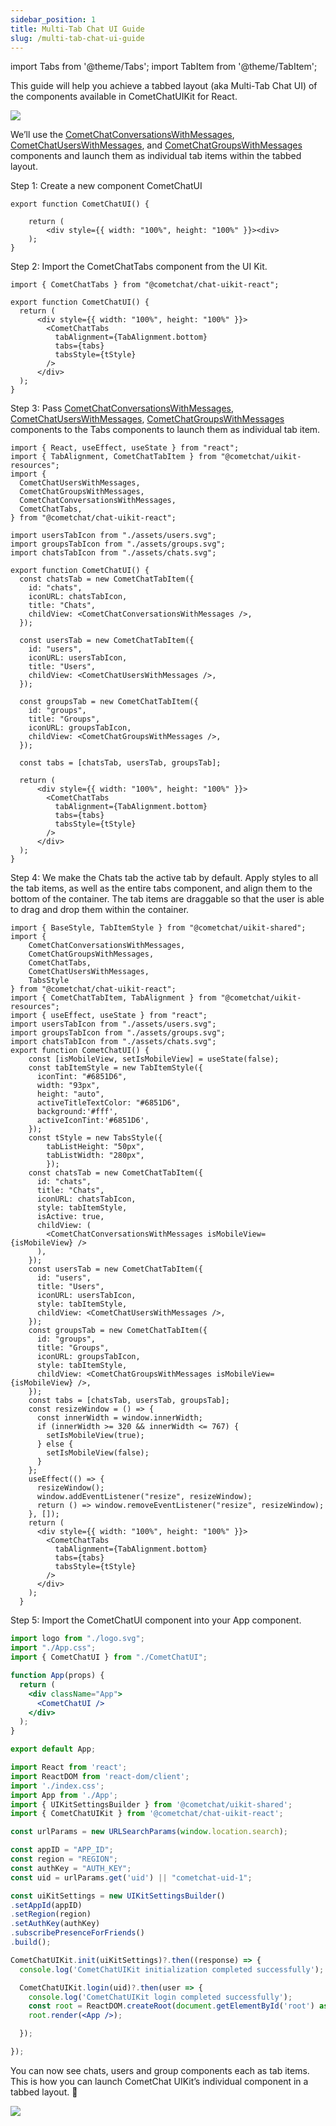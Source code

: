 ```yaml
---
sidebar_position: 1
title: Multi-Tab Chat UI Guide
slug: /multi-tab-chat-ui-guide
---
```


import Tabs from '@theme/Tabs';
import TabItem from '@theme/TabItem';

This guide will help you achieve a tabbed layout (aka Multi-Tab Chat UI) of the components available in CometChatUIKit for React.

![](../assets//multi_tab_ui_web_screens.png)

We’ll use the [CometChatConversationsWithMessages](./conversations-with-messages), [CometChatUsersWithMessages](./users-with-messages), and [CometChatGroupsWithMessages](./groups-with-messages) components and launch them as individual tab items within the tabbed layout.

Step 1: Create a new component CometChatUI

<Tabs>
<TabItem value="js" label="CometChatUI.tsx">

```tsx
export function CometChatUI() {

	return (
	    <div style={{ width: "100%", height: "100%" }}><div>
	);
}
```

</TabItem>
</Tabs>

Step 2: Import the CometChatTabs component from the UI Kit.

<Tabs>
<TabItem value="js" label="CometChatUI.tsx">

```tsx
import { CometChatTabs } from "@cometchat/chat-uikit-react";

export function CometChatUI() {
  return (
      <div style={{ width: "100%", height: "100%" }}>
        <CometChatTabs
          tabAlignment={TabAlignment.bottom}
          tabs={tabs}
          tabsStyle={tStyle}
        />
      </div>
  );
}
```

</TabItem>
</Tabs>

Step 3: Pass [CometChatConversationsWithMessages](./conversations-with-messages), [CometChatUsersWithMessages](./users-with-messages), [CometChatGroupsWithMessages](./groups-with-messages) components to the Tabs components to launch them as individual tab item.

<Tabs>
<TabItem value="js" label="CometChatUI.tsx">

```tsx
import { React, useEffect, useState } from "react";
import { TabAlignment, CometChatTabItem } from "@cometchat/uikit-resources";
import {
  CometChatUsersWithMessages,
  CometChatGroupsWithMessages,
  CometChatConversationsWithMessages,
  CometChatTabs,
} from "@cometchat/chat-uikit-react";

import usersTabIcon from "./assets/users.svg";
import groupsTabIcon from "./assets/groups.svg";
import chatsTabIcon from "./assets/chats.svg";

export function CometChatUI() {
  const chatsTab = new CometChatTabItem({
    id: "chats",
    iconURL: chatsTabIcon,
    title: "Chats",
    childView: <CometChatConversationsWithMessages />,
  });

  const usersTab = new CometChatTabItem({
    id: "users",
    iconURL: usersTabIcon,
    title: "Users",
    childView: <CometChatUsersWithMessages />,
  });

  const groupsTab = new CometChatTabItem({
    id: "groups",
    title: "Groups",
    iconURL: groupsTabIcon,
    childView: <CometChatGroupsWithMessages />,
  });

  const tabs = [chatsTab, usersTab, groupsTab];

  return (
      <div style={{ width: "100%", height: "100%" }}>
        <CometChatTabs
          tabAlignment={TabAlignment.bottom}
          tabs={tabs}
          tabsStyle={tStyle}
        />
      </div>
  );
}
```

</TabItem>
</Tabs>

Step 4: We make the Chats tab the active tab by default.
Apply styles to all the tab items, as well as the entire tabs component, and align them to the bottom of the container. The tab items are draggable so that the user is able to drag and drop them within the container.

<Tabs>
<TabItem value="js" label="CometChatUI.tsx">

```tsx
import { BaseStyle, TabItemStyle } from "@cometchat/uikit-shared";
import {
    CometChatConversationsWithMessages,
    CometChatGroupsWithMessages,
    CometChatTabs,
    CometChatUsersWithMessages,
    TabsStyle
} from "@cometchat/chat-uikit-react";
import { CometChatTabItem, TabAlignment } from "@cometchat/uikit-resources";
import { useEffect, useState } from "react";
import usersTabIcon from "./assets/users.svg";
import groupsTabIcon from "./assets/groups.svg";
import chatsTabIcon from "./assets/chats.svg";
export function CometChatUI() {
    const [isMobileView, setIsMobileView] = useState(false);
    const tabItemStyle = new TabItemStyle({
      iconTint: "#6851D6",
      width: "93px",
      height: "auto",
      activeTitleTextColor: "#6851D6",
      background:'#fff',
      activeIconTint:'#6851D6',
    });
    const tStyle = new TabsStyle({
        tabListHeight: "50px",
        tabListWidth: "280px",
        });
    const chatsTab = new CometChatTabItem({
      id: "chats",
      title: "Chats",
      iconURL: chatsTabIcon,
      style: tabItemStyle,
      isActive: true,
      childView: (
        <CometChatConversationsWithMessages isMobileView={isMobileView} />
      ),
    });
    const usersTab = new CometChatTabItem({
      id: "users",
      title: "Users",
      iconURL: usersTabIcon,
      style: tabItemStyle,
      childView: <CometChatUsersWithMessages />,
    });
    const groupsTab = new CometChatTabItem({
      id: "groups",
      title: "Groups",
      iconURL: groupsTabIcon,
      style: tabItemStyle,
      childView: <CometChatGroupsWithMessages isMobileView={isMobileView} />,
    });
    const tabs = [chatsTab, usersTab, groupsTab];
    const resizeWindow = () => {
      const innerWidth = window.innerWidth;
      if (innerWidth >= 320 && innerWidth <= 767) {
        setIsMobileView(true);
      } else {
        setIsMobileView(false);
      }
    };
    useEffect(() => {
      resizeWindow();
      window.addEventListener("resize", resizeWindow);
      return () => window.removeEventListener("resize", resizeWindow);
    }, []);
    return (
      <div style={{ width: "100%", height: "100%" }}>
        <CometChatTabs
          tabAlignment={TabAlignment.bottom}
          tabs={tabs}
          tabsStyle={tStyle}
        />
      </div>
    );
  }
```

</TabItem>
</Tabs>

Step 5: Import the CometChatUI component into your App component.

<Tabs>
<TabItem value="app" label="App.jsx">

```jsx
import logo from "./logo.svg";
import "./App.css";
import { CometChatUI } from "./CometChatUI";

function App(props) {
  return (
    <div className="App">
      <CometChatUI />
    </div>
  );
}

export default App;
```

</TabItem>
<TabItem value="index" label="index.jsx">

```jsx
import React from 'react';
import ReactDOM from 'react-dom/client';
import './index.css';
import App from './App';
import { UIKitSettingsBuilder } from '@cometchat/uikit-shared';
import { CometChatUIKit } from '@cometchat/chat-uikit-react';

const urlParams = new URLSearchParams(window.location.search);

const appID = "APP_ID";
const region = "REGION";
const authKey = "AUTH_KEY";
const uid = urlParams.get('uid') || "cometchat-uid-1";

const uiKitSettings = new UIKitSettingsBuilder()
.setAppId(appID)
.setRegion(region)
.setAuthKey(authKey)
.subscribePresenceForFriends()
.build();

CometChatUIKit.init(uiKitSettings)?.then((response) => {
  console.log('CometChatUIKit initialization completed successfully');

  CometChatUIKit.login(uid)?.then(user => {
    console.log('CometChatUIKit login completed successfully');
    const root = ReactDOM.createRoot(document.getElementById('root') as HTMLElement);
    root.render(<App />);

  });

});
```

</TabItem>
</Tabs>

You can now see chats, users and group components each as tab items. This is how you can launch CometChat UIKit’s individual component in a tabbed layout. 🎉

![](./assets/wm2swjlupe5cqqit0xzdw5r4gydv4bkt46lve90x91td1k7k3efognoyr1dig5t7.png)
